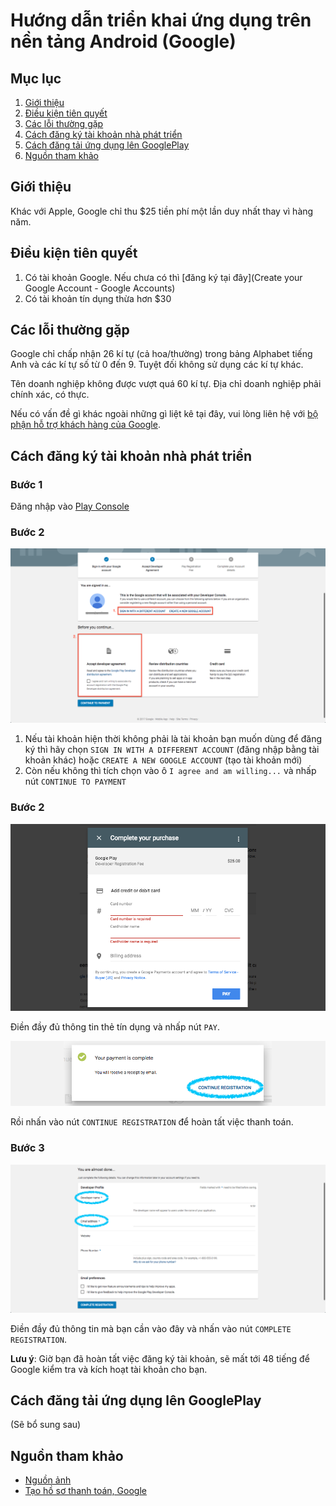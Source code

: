 # Hướng dẫn triển khai ứng dụng trên nền tảng Android (Google)

## Mục lục
1. [Giới thiệu](#Giới-thiệu)
2. [Điều kiện tiên quyết](#Điều-kiện-tiên-quyết)
3. [Các lỗi thường gặp](#Các-lỗi-thường-gặp)
4. [Cách đăng ký tài khoản nhà phát triển](#Cách-đăng-ký-tài-khoản-nhà-phát-triển)
5. [Cách đăng tải ứng dụng lên GooglePlay](#Cách-đăng-tải-ứng-dụng-lên-GooglePlay)
6. [Nguồn tham khảo](#Nguồn-tham-khảo)

## Giới thiệu
Khác với Apple, Google chỉ thu $25 tiền phí một lần duy nhất thay vì hàng năm.

## Điều kiện tiên quyết
1. Có tài khoản Google. Nếu chưa có thì [đăng ký tại đây](Create your Google Account - Google Accounts)
2. Có tài khoản tín dụng thừa hơn $30

## Các lỗi thường gặp
Google chỉ chấp nhận 26 kí tự (cả hoa/thường) trong bảng Alphabet tiếng Anh và các kí tự số từ 0 đến 9. Tuyệt đối không sử dụng các kí tự khác.

Tên doanh nghiệp không được vượt quá 60 kí tự. Địa chỉ doanh nghiệp phải chính xác, có thực.

Nếu có vấn đề gì khác ngoài những gì liệt kê tại đây, vui lòng liên hệ với [bộ phận hỗ trợ khách hàng của Google](https://support.google.com/paymentscenter/contact/default?source=play_dev).

## Cách đăng ký tài khoản nhà phát triển
### Bước 1
Đăng nhập vào [Play Console](https://play.google.com/apps/publish/signup/)

### Bước 2
![01](https://github.com/PurpleLover/howtoDeploy/blob/master/images/images-android/01.png)

1. Nếu tài khoản hiện thời không phải là tài khoản bạn muốn dùng để đăng ký thì hãy chọn `SIGN IN WITH A DIFFERENT ACCOUNT` (đăng nhập bằng tài khoản khác) hoặc `CREATE A NEW GOOGLE ACCOUNT` (tạo tài khoản mới)
2. Còn nếu không thì tích chọn vào ô `I agree and am willing...` và nhấp nút `CONTINUE TO PAYMENT`

### Bước 2
![02a](https://github.com/PurpleLover/howtoDeploy/blob/master/images/images-android/02a.png)

Điền đầy đủ thông tin thẻ tín dụng và nhấp nút `PAY`.

![02b](https://github.com/PurpleLover/howtoDeploy/blob/master/images/images-android/02b.png)

Rồi nhấn vào nút `CONTINUE REGISTRATION` để hoàn tất việc thanh toán.

### Bước 3
![03](https://github.com/PurpleLover/howtoDeploy/blob/master/images/images-android/03.png)

Điền đầy đủ thông tin mà bạn cần vào đây và nhấn vào nút `COMPLETE REGISTRATION`.

**Lưu ý**: Giờ bạn đã hoàn tất việc đăng ký tài khoản, sẽ mất tới 48 tiếng để Google kiểm tra và kích hoạt tài khoản cho bạn.

## Cách đăng tải ứng dụng lên GooglePlay
(Sẽ bổ sung sau)

## Nguồn tham khảo
* [Nguồn ảnh](http://learn.buildfire.com/publishing/google-specific-articles/how-to-create-a-google-play-developer-account)
* [Tạo hồ sơ thanh toán, Google](https://support.google.com/googleplay/android-developer/answer/7161426?hl=vi&ref_topic=7279290)